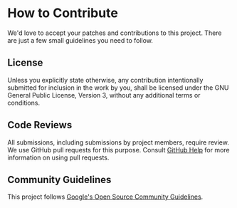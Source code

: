 # How to Contribute

We'd love to accept your patches and contributions to this project. There are just a few small
guidelines you need to follow.

## License

Unless you explicitly state otherwise, any contribution intentionally submitted for inclusion in the
work by you, shall be licensed under the GNU General Public License, Version 3, without any
additional terms or conditions.

## Code Reviews

All submissions, including submissions by project members, require review. We use GitHub pull
requests for this purpose. Consult
[GitHub Help](https://help.github.com/articles/about-pull-requests/) for more information on using
pull requests.

## Community Guidelines

This project follows
[Google's Open Source Community Guidelines](https://opensource.google/conduct/).
